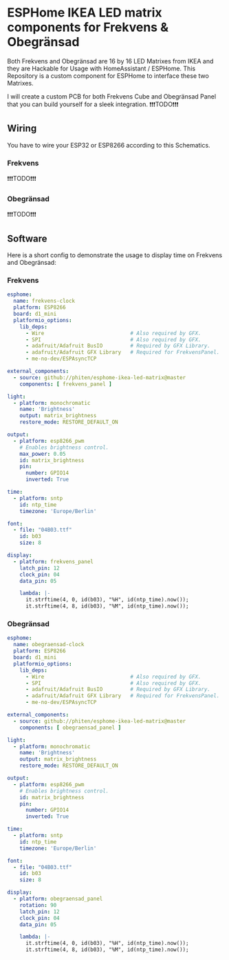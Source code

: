 # ESPHome IKEA LED matrix components for Frekvens & Obegränsad
Both Frekvens and Obegränsad are 16 by 16 LED Matrixes from IKEA and they are Hackable for Usage with HomeAssistant / ESPHome.
This Repository is a custom component for ESPHome to interface these two Matrixes. 

I will create a custom PCB for both Frekvens Cube and Obegränsad Panel that you can build yourself for a sleek integration. ❗❗❗TODO❗❗❗

## Wiring

You have to wire your ESP32 or ESP8266 according to this Schematics.

### Frekvens

❗❗❗TODO❗❗❗

### Obegränsad

❗❗❗TODO❗❗❗

## Software

Here is a short config to demonstrate the usage to display time on Frekvens and Obegränsad:

### Frekvens
```yaml
esphome:
  name: frekvens-clock
  platform: ESP8266
  board: d1_mini
  platformio_options:
    lib_deps:
      - Wire                            # Also required by GFX.
      - SPI                             # Also required by GFX.
      - adafruit/Adafruit BusIO         # Required by GFX Library.
      - adafruit/Adafruit GFX Library   # Required for FrekvensPanel.
      - me-no-dev/ESPAsyncTCP

external_components:
  - source: github://phiten/esphome-ikea-led-matrix@master
    components: [ frekvens_panel ]

light:
  - platform: monochromatic
    name: 'Brightness'
    output: matrix_brightness
    restore_mode: RESTORE_DEFAULT_ON

output:
  - platform: esp8266_pwm
    # Enables brightness control.
    max_power: 0.05
    id: matrix_brightness
    pin:
      number: GPIO14
      inverted: True

time:
  - platform: sntp
    id: ntp_time
    timezone: 'Europe/Berlin'

font:
  - file: "04B03.ttf"
    id: b03
    size: 8

display:
  - platform: frekvens_panel
    latch_pin: 12
    clock_pin: 04
    data_pin: 05

    lambda: |-
      it.strftime(4, 0, id(b03), "%H", id(ntp_time).now());
      it.strftime(4, 8, id(b03), "%M", id(ntp_time).now());

```

### Obegränsad
```yaml
esphome:
  name: obegraensad-clock
  platform: ESP8266
  board: d1_mini
  platformio_options:
    lib_deps:
      - Wire                            # Also required by GFX.
      - SPI                             # Also required by GFX.
      - adafruit/Adafruit BusIO         # Required by GFX Library.
      - adafruit/Adafruit GFX Library   # Required for FrekvensPanel.
      - me-no-dev/ESPAsyncTCP

external_components:
  - source: github://phiten/esphome-ikea-led-matrix@master
    components: [ obegraensad_panel ]

light:
  - platform: monochromatic
    name: 'Brightness'
    output: matrix_brightness
    restore_mode: RESTORE_DEFAULT_ON

output:
  - platform: esp8266_pwm
    # Enables brightness control.
    id: matrix_brightness
    pin:
      number: GPIO14
      inverted: True

time:
  - platform: sntp
    id: ntp_time
    timezone: 'Europe/Berlin'

font:
  - file: "04B03.ttf"
    id: b03
    size: 8

display:
  - platform: obegraensad_panel
    rotation: 90
    latch_pin: 12
    clock_pin: 04
    data_pin: 05

    lambda: |-
      it.strftime(4, 0, id(b03), "%H", id(ntp_time).now());
      it.strftime(4, 8, id(b03), "%M", id(ntp_time).now());

```
